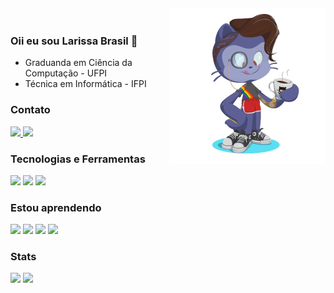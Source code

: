 <img align="right" width="250px" style="margin-top:-20px" src="octocatBlarissa.png"/>

### Oii eu sou Larissa Brasil 👋
- Graduanda em Ciência da Computação - UFPI
- Técnica em Informática - IFPI

### Contato
<div>
	<a href="mailto:larissabrasil009@gmail.com">		
		<img src="https://img.shields.io/badge/Gmail-D14836?style=for-the-badge&logo=gmail&logoColor=white" />
	</a>
	<a href="https://www.linkedin.com/in/brasil-larissa">
		<img src="https://img.shields.io/badge/LinkedIn-0077B5?style=for-the-badge&logo=linkedin&logoColor=white" />
	</a> 
</div>

### Tecnologias e Ferramentas
<div>    
	<img src="https://img.shields.io/badge/C-00599C?style=for-the-badge&logo=c&logoColor=white" />
    	<img src="https://img.shields.io/badge/Java-ED8B00?style=for-the-badge&logo=openjdk&logoColor=white" />
    	<img src="https://img.shields.io/badge/MySQL-005C84?style=for-the-badge&logo=mysql&logoColor=white" />
</div>

### Estou aprendendo
<div> 
	<img src="https://img.shields.io/badge/.NET-5C2D91?style=for-the-badge&logo=.net&logoColor=white" />      
	<img src="https://img.shields.io/badge/C%23-239120?style=for-the-badge&logo=c-sharp&logoColor=white" />  
	<img src="https://img.shields.io/badge/Python-3776AB?style=for-the-badge&logo=python&logoColor=white" />
	<img src="https://img.shields.io/badge/Django-092E20?style=for-the-badge&logo=django&logoColor=white" />
</div>

### Stats
<img height="120em" src="https://github-readme-stats.vercel.app/api?username=Blarissa&include_all_commits=true&count_private=true&show_icons=true&theme=dark&hide=stars" />		

<img height="120em" src="https://github-readme-stats.vercel.app/api/top-langs/?username=Blarissa&layout=compact" />
